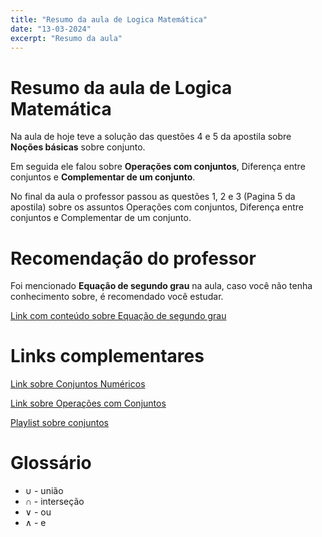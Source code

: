 ```yaml
---
title: "Resumo da aula de Logica Matemática"
date: "13-03-2024"
excerpt: "Resumo da aula"
---
```


# Resumo da aula de Logica Matemática

Na aula de hoje teve a solução das questões 4 e 5 da apostila sobre **Noções básicas** sobre conjunto.

Em seguida ele falou sobre **Operações com conjuntos**, Diferença entre conjuntos e **Complementar de um conjunto**.

No final da aula o professor passou as questões 1, 2 e 3 (Pagina 5 da apostila) sobre os assuntos Operações com conjuntos, Diferença entre conjuntos e Complementar de um conjunto.

# Recomendação do professor

Foi mencionado **Equação de segundo grau** na aula, caso você não tenha conhecimento sobre, é recomendado você estudar.

[Link com conteúdo sobre Equação de segundo grau](https://www.todamateria.com.br/equacao-do-segundo-grau/)

# Links complementares

[Link sobre Conjuntos Numéricos](https://www.todamateria.com.br/conjuntos-numericos/)

[Link sobre Operações com Conjuntos](https://www.todamateria.com.br/operacoes-com-conjuntos/)

[Playlist sobre conjuntos](https://youtu.be/0aUEDxYjZg8?list=PLTPg64KdGgYgTXWPsURDnPBd7GUwPVBLx)

# Glossário

- ∪ - união
- ∩ - interseção
- ∨ - ou
- ∧ - e
